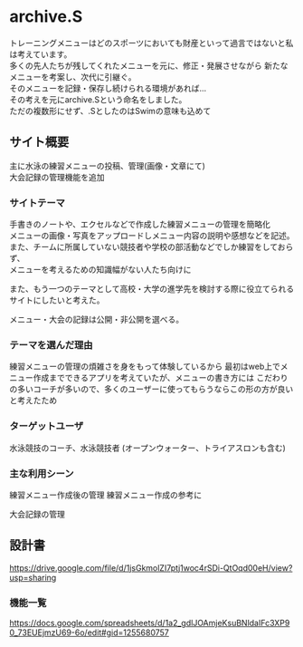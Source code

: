# archive.S
トレーニングメニューはどのスポーツにおいても財産といって過言ではないと私は考えています。  
多くの先人たちが残してくれたメニューを元に、修正・発展させながら
新たなメニューを考案し、次代に引継ぐ。  
そのメニューを記録・保存し続けられる環境があれば...  
その考えを元にarchive.Sという命名をしました。  
ただの複数形にせず、.SとしたのはSwimの意味も込めて

## サイト概要
主に水泳の練習メニューの投稿、管理(画像・文章にて)  
大会記録の管理機能を追加

### サイトテーマ
手書きのノートや、エクセルなどで作成した練習メニューの管理を簡略化  
メニューの画像・写真をアップロードしメニュー内容の説明や感想などを記述。  
また、チームに所属していない競技者や学校の部活動などでしか練習をしておらず、  
メニューを考えるための知識幅がない人たち向けに  

また、もう一つのテーマとして高校・大学の進学先を検討する際に役立てられるサイトにしたいと考えた。  

メニュー・大会の記録は公開・非公開を選べる。  

### テーマを選んだ理由
練習メニューの管理の煩雑さを身をもって体験しているから
最初はweb上でメニュー作成までできるアプリを考えていたが、メニューの書き方には
こだわりの多いコーチが多いので、多くのユーザーに使ってもらうならこの形の方が良いと考えたため

### ターゲットユーザ
水泳競技のコーチ、水泳競技者
(オープンウォーター、トライアスロンも含む)


### 主な利用シーン
練習メニュー作成後の管理
練習メニュー作成の参考に

大会記録の管理

## 設計書
https://drive.google.com/file/d/1jsGkmolZI7ptj1woc4rSDi-QtOqd00eH/view?usp=sharing

### 機能一覧
https://docs.google.com/spreadsheets/d/1a2_gdlJOAmjeKsuBNldaIFc3XP90_73EUEjmzU69-6o/edit#gid=1255680757


